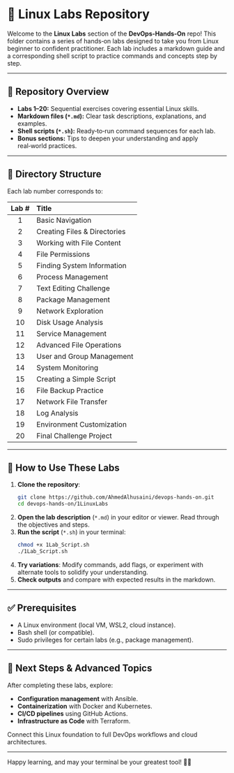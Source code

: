 # 🐧 Linux Labs Repository

Welcome to the **Linux Labs** section of the **DevOps‑Hands‑On** repo! This folder contains a series of hands‑on labs designed to take you from Linux beginner to confident practitioner. Each lab includes a markdown guide and a corresponding shell script to practice commands and concepts step by step.

---

## 🚀 Repository Overview

- **Labs 1–20:** Sequential exercises covering essential Linux skills.
- **Markdown files (`*.md`):** Clear task descriptions, explanations, and examples.
- **Shell scripts (`*.sh`):** Ready‑to‑run command sequences for each lab.
- **Bonus sections:** Tips to deepen your understanding and apply real‑world practices.

---

## 📂 Directory Structure

Each lab number corresponds to:

| Lab # | Title                        |
| :---: | :--------------------------- |
|   1   | Basic Navigation             |
|   2   | Creating Files & Directories |
|   3   | Working with File Content    |
|   4   | File Permissions             |
|   5   | Finding System Information   |
|   6   | Process Management           |
|   7   | Text Editing Challenge       |
|   8   | Package Management           |
|   9   | Network Exploration          |
|  10   | Disk Usage Analysis          |
|  11   | Service Management           |
|  12   | Advanced File Operations     |
|  13   | User and Group Management    |
|  14   | System Monitoring            |
|  15   | Creating a Simple Script     |
|  16   | File Backup Practice         |
|  17   | Network File Transfer        |
|  18   | Log Analysis                 |
|  19   | Environment Customization    |
|  20   | Final Challenge Project      |

---

## 📖 How to Use These Labs

1. **Clone the repository**:
   ```bash
   git clone https://github.com/AhmedAlhusaini/devops-hands-on.git
   cd devops-hands-on/1LinuxLabs
   ```
2. **Open the lab description** (`*.md`) in your editor or viewer. Read through the objectives and steps.
3. **Run the script** (`*.sh`) in your terminal:
   ```bash
   chmod +x 1Lab_Script.sh
   ./1Lab_Script.sh
   ```
4. **Try variations**: Modify commands, add flags, or experiment with alternate tools to solidify your understanding.
5. **Check outputs** and compare with expected results in the markdown.

---

## ✅ Prerequisites

- A Linux environment (local VM, WSL2, cloud instance).
- Bash shell (or compatible).
- Sudo privileges for certain labs (e.g., package management).

---

## 🌟 Next Steps & Advanced Topics

After completing these labs, explore:

- **Configuration management** with Ansible.
- **Containerization** with Docker and Kubernetes.
- **CI/CD pipelines** using GitHub Actions.
- **Infrastructure as Code** with Terraform.

Connect this Linux foundation to full DevOps workflows and cloud architectures.

---

Happy learning, and may your terminal be your greatest tool! 🐧✨
